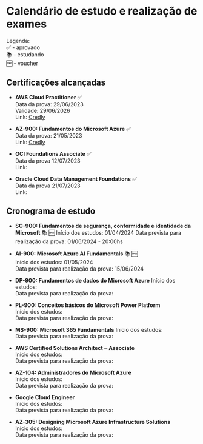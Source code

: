 # Calendário de estudo e realização de exames

Legenda:  
✅ - aprovado  
📚 - estudando  
🆓 - voucher

## Certificações alcançadas
- **AWS Cloud Practitioner** ✅  
Data da prova: 29/06/2023  
Validade: 29/06/2026  
Link: [Credly](https://www.credly.com/badges/07986551-e524-4d0e-b905-8407432526a8/public_url)

- **AZ-900: Fundamentos do Microsoft Azure** ✅  
Data da prova: 21/05/2023  
Link: [Credly](https://www.credly.com/earner/earned/badge/bfc8ea4f-435c-4c85-8424-bcfe2bf1bfd7)

- **OCI Foundations Associate** ✅    
Data da prova 12/07/2023  
Link: 

- **Oracle Cloud Data Management Foundations** ✅    
Data da prova 21/07/2023  
Link: 


## Cronograma de estudo  
- **SC-900: Fundamentos de segurança, conformidade e identidade da Microsoft** 📚 🆓 
Início dos estudos: 01/04/2024
Data prevista para realização da prova: 01/06/2024 - 20:00hs

- **AI-900: Microsoft Azure AI Fundamentals** 📚 🆓  
Início dos estudos: 01/05/2024  
Data prevista para realização da prova: 15/06/2024   

- **DP-900: Fundamentos de dados do Microsoft Azure** 
Início dos estudos:  
Data prevista para realização da prova:   

- **PL-900: Conceitos básicos do Microsoft Power Platform**  
Início dos estudos:    
Data prevista para realização da prova:  

- **MS-900: Microsoft 365 Fundamentals**
Início dos estudos:  
Data prevista para realização da prova:    
  
- **AWS Certified Solutions Architect ‒ Associate**  
Início dos estudos:   
Data prevista para realização da prova:  

- **AZ-104: Administradores do Microsoft Azure**  
Início dos estudos:   
Data prevista para realização da prova:  

- **Google Cloud Engineer**  
Início dos estudos:   
Data prevista para realização da prova:  

- **AZ-305: Designing Microsoft Azure Infrastructure Solutions**  
Início dos estudos:  
Data prevista para realização da prova:  


